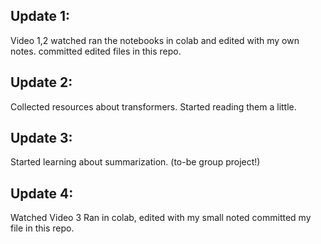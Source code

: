 ## Update 1:
Video 1,2 watched
ran the notebooks in colab and edited with my own notes.
committed edited files in this repo.

## Update 2:
Collected resources about transformers.
Started reading them a little.

## Update 3:
Started learning about summarization. (to-be group project!)

## Update 4:
Watched Video 3
Ran in colab, edited with my small noted
committed my file in this repo.
